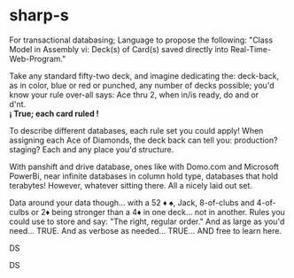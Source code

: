 # sharp-s
For transactional databasing; Language to propose the following: "Class Model in Assembly vi: Deck(s) of Card(s) saved directly into Real-Time-Web-Program."

Take any standard fifty-two deck, and imagine dedicating the:
deck-back, as in color,
blue or red or punched,
any number of decks
possible; you'd 
know your rule
over-all says:
Ace thru 2,
when in/is
ready, do
and or <br>
d'nt.<br>
<b>¡ True; each card ruled !</b><br>

To describe different databases, 
each rule set you could apply! 
When assigning each Ace of Diamonds,
the deck back can tell you:
production?
staging?
Each and any place you'd structure.

With panshift and drive database,
ones like with Domo.com and
Microsoft PowerBi, near
infinite databases in
column hold type,
databases that hold terabytes!
However, whatever sitting there.
All a nicely laid out set.

Data around your data though... with a 52 ♦️ ♠️, Jack, 8-of-clubs and 4-of-culbs or 2♦️ being stronger than a 4♦️ in one deck...
not in another. Rules you
could use to store and say:
"The right, regular order."
And as large as you'd need... TRUE.
And as verbose as needed... TRUE...
AND free to learn here.

DS

DS

